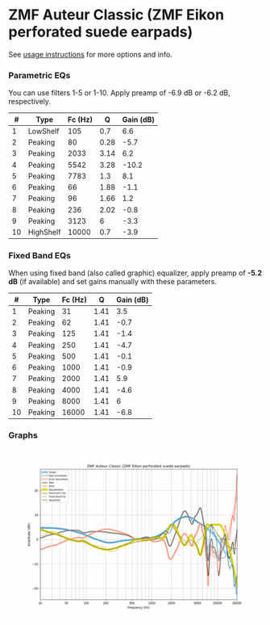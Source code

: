 # ZMF Auteur Classic (ZMF Eikon perforated suede earpads)
See [usage instructions](https://github.com/jaakkopasanen/AutoEq#usage) for more options and info.

### Parametric EQs
You can use filters 1-5 or 1-10. Apply preamp of -6.9 dB or -6.2 dB, respectively.

|   # | Type      |   Fc (Hz) |    Q |   Gain (dB) |
|-----|-----------|-----------|------|-------------|
|   1 | LowShelf  |       105 | 0.7  |         6.6 |
|   2 | Peaking   |        80 | 0.28 |        -5.7 |
|   3 | Peaking   |      2033 | 3.14 |         6.2 |
|   4 | Peaking   |      5542 | 3.28 |       -10.2 |
|   5 | Peaking   |      7783 | 1.3  |         8.1 |
|   6 | Peaking   |        66 | 1.88 |        -1.1 |
|   7 | Peaking   |        96 | 1.66 |         1.2 |
|   8 | Peaking   |       236 | 2.02 |        -0.8 |
|   9 | Peaking   |      3123 | 6    |        -3.3 |
|  10 | HighShelf |     10000 | 0.7  |        -3.9 |

### Fixed Band EQs
When using fixed band (also called graphic) equalizer, apply preamp of **-5.2 dB** (if available) and set gains manually with these parameters.

|   # | Type    |   Fc (Hz) |    Q |   Gain (dB) |
|-----|---------|-----------|------|-------------|
|   1 | Peaking |        31 | 1.41 |         3.5 |
|   2 | Peaking |        62 | 1.41 |        -0.7 |
|   3 | Peaking |       125 | 1.41 |        -1.4 |
|   4 | Peaking |       250 | 1.41 |        -4.7 |
|   5 | Peaking |       500 | 1.41 |        -0.1 |
|   6 | Peaking |      1000 | 1.41 |        -0.9 |
|   7 | Peaking |      2000 | 1.41 |         5.9 |
|   8 | Peaking |      4000 | 1.41 |        -4.6 |
|   9 | Peaking |      8000 | 1.41 |         6   |
|  10 | Peaking |     16000 | 1.41 |        -6.8 |

### Graphs
![](./ZMF%20Auteur%20Classic%20(ZMF%20Eikon%20perforated%20suede%20earpads).png)
